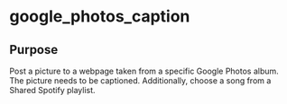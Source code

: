 # google_photos_caption

## Purpose
Post a picture to a webpage taken from a specific Google Photos album. The picture needs to be captioned.
Additionally, choose a song from a Shared Spotify playlist.

